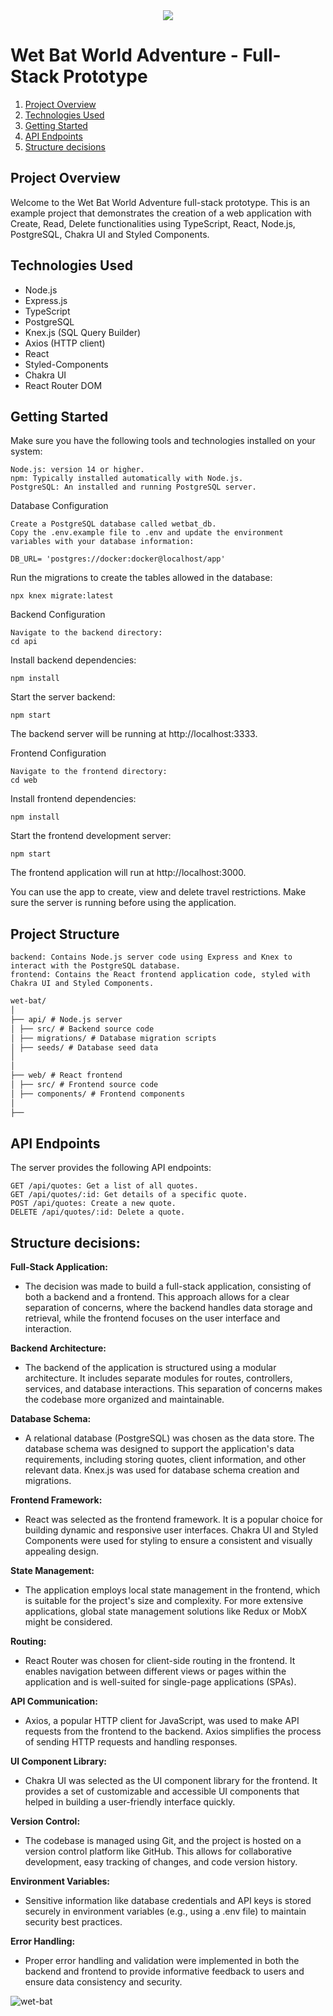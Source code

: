 <div align="center">
    <img src="https://github.com/micaellimedeiros/wet-bat-challenge/assets/54600663/780f8569-a505-4af9-9c15-3e7f8904dcca">
</div>

# Wet Bat World Adventure - Full-Stack Prototype

1. [Project Overview](#project-overview)
2. [Technologies Used](#technologies-used)
3. [Getting Started](#getting-started)
4. [API Endpoints](#api-endpoints)
5. [Structure decisions](#structure-decisions)

## Project Overview

Welcome to the Wet Bat World Adventure full-stack prototype. This is an example project that demonstrates the creation of a web application with Create, Read, Delete functionalities using TypeScript, React, Node.js, PostgreSQL, Chakra UI and Styled Components.

## Technologies Used

- Node.js
- Express.js
- TypeScript
- PostgreSQL
- Knex.js (SQL Query Builder)
- Axios (HTTP client)
- React
- Styled-Components
- Chakra UI
- React Router DOM

## Getting Started

Make sure you have the following tools and technologies installed on your system:

    Node.js: version 14 or higher.
    npm: Typically installed automatically with Node.js.
    PostgreSQL: An installed and running PostgreSQL server.

Database Configuration

    Create a PostgreSQL database called wetbat_db.
    Copy the .env.example file to .env and update the environment variables with your database information:

```
DB_URL= 'postgres://docker:docker@localhost/app'
```

Run the migrations to create the tables allowed in the database:

    npx knex migrate:latest

Backend Configuration

    Navigate to the backend directory:
    cd api

Install backend dependencies:

    npm install

Start the server backend:

    npm start

The backend server will be running at http://localhost:3333.

Frontend Configuration

    Navigate to the frontend directory:
    cd web

Install frontend dependencies:

    npm install

Start the frontend development server:

    npm start

The frontend application will run at http://localhost:3000.

You can use the app to create, view and delete travel restrictions. Make sure the server is running before using the application.

## Project Structure

    backend: Contains Node.js server code using Express and Knex to interact with the PostgreSQL database.
    frontend: Contains the React frontend application code, styled with Chakra UI and Styled Components.

```markdown
wet-bat/
│
├── api/ # Node.js server
│ ├── src/ # Backend source code
│ ├── migrations/ # Database migration scripts
│ ├── seeds/ # Database seed data
│
│
├── web/ # React frontend
│ ├── src/ # Frontend source code
│ ├── components/ # Frontend components
│
├──
```

## API Endpoints

The server provides the following API endpoints:

    GET /api/quotes: Get a list of all quotes.
    GET /api/quotes/:id: Get details of a specific quote.
    POST /api/quotes: Create a new quote.
    DELETE /api/quotes/:id: Delete a quote.

## Structure decisions:

<b>Full-Stack Application:</b>

- The decision was made to build a full-stack application, consisting of both a backend and a frontend. This approach allows for a clear separation of concerns, where the backend handles data storage and retrieval, while the frontend focuses on the user interface and interaction.

<b>Backend Architecture:</b>

- The backend of the application is structured using a modular architecture. It includes separate modules for routes, controllers, services, and database interactions. This separation of concerns makes the codebase more organized and maintainable.

<b>Database Schema:</b>

- A relational database (PostgreSQL) was chosen as the data store. The database schema was designed to support the application's data requirements, including storing quotes, client information, and other relevant data. Knex.js was used for database schema creation and migrations.

<b>Frontend Framework:</b>

- React was selected as the frontend framework. It is a popular choice for building dynamic and responsive user interfaces. Chakra UI and Styled Components were used for styling to ensure a consistent and visually appealing design.

<b>State Management:</b>

- The application employs local state management in the frontend, which is suitable for the project's size and complexity. For more extensive applications, global state management solutions like Redux or MobX might be considered.

<b>Routing:</b>

- React Router was chosen for client-side routing in the frontend. It enables navigation between different views or pages within the application and is well-suited for single-page applications (SPAs).

<b>API Communication:</b>

- Axios, a popular HTTP client for JavaScript, was used to make API requests from the frontend to the backend. Axios simplifies the process of sending HTTP requests and handling responses.

<b>UI Component Library:</b>

- Chakra UI was selected as the UI component library for the frontend. It provides a set of customizable and accessible UI components that helped in building a user-friendly interface quickly.

<b>Version Control:</b>

- The codebase is managed using Git, and the project is hosted on a version control platform like GitHub. This allows for collaborative development, easy tracking of changes, and code version history.

<b>Environment Variables:</b>

- Sensitive information like database credentials and API keys is stored securely in environment variables (e.g., using a .env file) to maintain security best practices.

<b>Error Handling:</b>

- Proper error handling and validation were implemented in both the backend and frontend to provide informative feedback to users and ensure data consistency and security.

![wet-bat](https://github.com/micaellimedeiros/wet-bat-challenge/assets/54600663/875a447a-5751-4a5c-95fa-8403c5615204)

